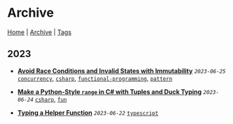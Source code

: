 # Archive

[Home](../README.md) | [Archive](./archive.md) | [Tags](./tags.md)

## 2023
- __[Avoid Race Conditions and Invalid States with Immutability](../src/2023/6/25/avoid_race_condition_with_immutability/README.md)__
  _`2023-06-25`_
  [`concurrency`](./tags.md#concurrency), [`csharp`](./tags.md#csharp), [`functional-programming`](./tags.md#functional-programming), [`pattern`](./tags.md#pattern)

- __[Make a Python-Style `range` in C# with Tuples and Duck Typing](../src/2023/6/24/python_style_range/README.md)__
  _`2023-06-24`_
  [`csharp`](./tags.md#csharp), [`fun`](./tags.md#fun)

- __[Typing a Helper Function](../src/2023/6/22/typing_a_helper_function/README.md)__
  _`2023-06-22`_
  [`typescript`](./tags.md#typescript)

